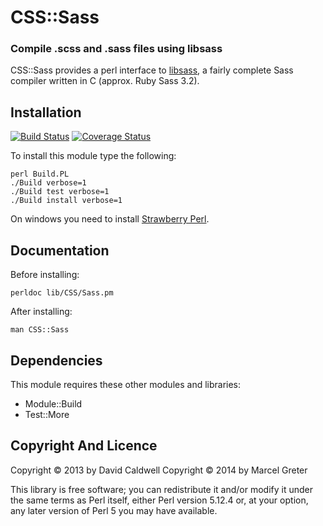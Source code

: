 CSS::Sass
=========

### Compile .scss and .sass files using libsass

CSS::Sass provides a perl interface to [libsass][1], a fairly complete
Sass compiler written in C (approx. Ruby Sass 3.2).

[1]: https://github.com/hcatlin/libsass

Installation
------------

[![Build Status](https://travis-ci.org/mgreter/perl-libsass.svg?branch=master)](https://travis-ci.org/mgreter/perl-libsass)
[![Coverage Status](https://img.shields.io/coveralls/mgreter/perl-libsass.svg)](https://coveralls.io/r/mgreter/perl-libsass?branch=master)

To install this module type the following:

    perl Build.PL
    ./Build verbose=1
    ./Build test verbose=1
    ./Build install verbose=1

On windows you need to install [Strawberry Perl](http://strawberryperl.com/).

Documentation
-------------

Before installing:

    perldoc lib/CSS/Sass.pm

After installing:

    man CSS::Sass

Dependencies
------------

This module requires these other modules and libraries:

  * Module::Build
  * Test::More

Copyright And Licence
---------------------

Copyright © 2013 by David Caldwell
Copyright © 2014 by Marcel Greter

This library is free software; you can redistribute it and/or modify
it under the same terms as Perl itself, either Perl version 5.12.4 or,
at your option, any later version of Perl 5 you may have available.

